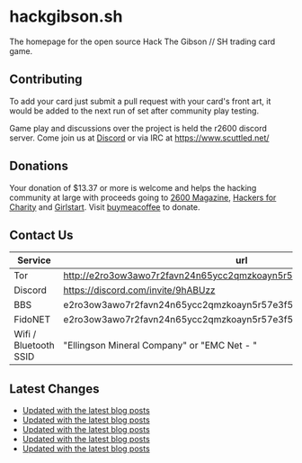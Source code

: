 # hackgibson.sh
The homepage for the open source Hack The Gibson // SH trading card game.


## Contributing

To add your card just submit a pull request with your card's front art, it would be added to the next run of set after community play testing.

Game play and discussions over the project is held the r2600 discord server. Come join us at [Discord](https://discord.com/invite/9hABUzz) or via IRC at https://www.scuttled.net/


## Donations

Your donation of $13.37 or more is welcome and helps the hacking community at large with proceeds going to [2600 Magazine](https://2600.com/), [Hackers for Charity](https://hackersforcharity.org) and [Girlstart](https://girlstart.org).  Visit [buymeacoffee](https://www.buymeacoffee.com/hackgibson.sh) to donate.


## Contact Us

Service | url
-|-
Tor | http://e2ro3ow3awo7r2favn24n65ycc2qmzkoayn5r57e3f56nvjwdcgg32ad.onion
Discord | https://discord.com/invite/9hABUzz
BBS | e2ro3ow3awo7r2favn24n65ycc2qmzkoayn5r57e3f56nvjwdcgg32ad.onion:23
FidoNET | e2ro3ow3awo7r2favn24n65ycc2qmzkoayn5r57e3f56nvjwdcgg32ad.onion:24554
Wifi / Bluetooth SSID | "Ellingson Mineral Company" or "EMC Net - <fidonet address>"

## Latest Changes
<!-- BLOG-POST-LIST:START -->
- [Updated with the latest blog posts](https://github.com/DFW2600/hackgibson.sh/commit/99b9c1cb98ae2e10dc88e50915f9680d51045b85)
- [Updated with the latest blog posts](https://github.com/DFW2600/hackgibson.sh/commit/6b4aed46ee9075c5594c55383110e6163bcd0fe2)
- [Updated with the latest blog posts](https://github.com/DFW2600/hackgibson.sh/commit/9bcc8d38cb6f0da27831ae44e0db0a475e8a4ba1)
- [Updated with the latest blog posts](https://github.com/DFW2600/hackgibson.sh/commit/18b2be5c8749a0d72bca676a38ef95dd86216dcf)
- [Updated with the latest blog posts](https://github.com/DFW2600/hackgibson.sh/commit/515a47a1d187fb7567a2897c4e7e61624d011a82)
<!-- BLOG-POST-LIST:END -->
